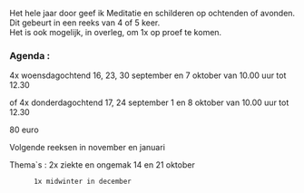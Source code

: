 Het hele jaar door geef ik Meditatie en schilderen op ochtenden of avonden. Dit gebeurt in een reeks van 4 of 5 keer.  
Het is ook mogelijk, in overleg,  om 1x op proef te komen.  



### Agenda  :    
 
4x woensdagochtend 16, 23, 30 september en 7 oktober van 10.00 uur
tot 12.30

of 4x donderdagochtend 17, 24 september 1 en 8 oktober van 10.00 uur tot 12.30

80 euro 
 
Volgende reeksen in november en januari

Thema`s : 2x ziekte en ongemak 14 en 21 oktober  
  
          1x midwinter in december
   




